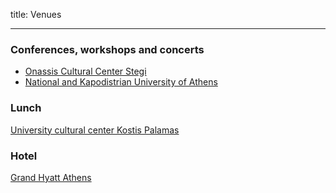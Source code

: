 title: Venues

---

### Conferences, workshops and concerts

 - [Onassis Cultural Center Stegi](https://www.onassis.org/initiatives/onassis-stegi/)
 - [National and Kapodistrian University of Athens](https://en.uoa.gr/)

### Lunch

[University cultural center Kostis Palamas](https://en.uoa.gr/about_us/services_units/kostis_palamas_building/)

### Hotel

[Grand Hyatt Athens](https://www.hyatt.com/en-US/hotel/greece/grand-hyatt-athens/athgh?src=corp_lclb_gmb_seo_eame_athgh)


 <br><br>

<p align="center">
  <iframe src="https://www.google.com/maps/d/embed?mid=14_xzjlceUA06td2J0TGMqwpPwgz8K_fI" width="960" height="540></iframe>
</p>

<br>
<br>
